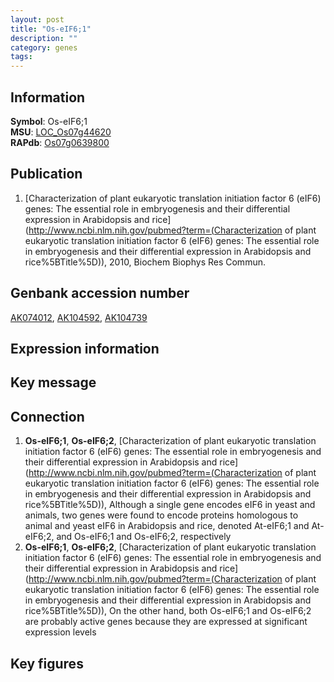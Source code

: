 ```yaml
---
layout: post
title: "Os-eIF6;1"
description: ""
category: genes
tags: 
---
```


## Information
__Symbol__: Os-eIF6;1  
__MSU__: [LOC_Os07g44620](http://rice.plantbiology.msu.edu/cgi-bin/ORF_infopage.cgi?orf=LOC_Os07g44620)  
__RAPdb__: [Os07g0639800](http://rapdb.dna.affrc.go.jp/viewer/gbrowse_details/irgsp1?name=Os07g0639800)  

## Publication
1. [Characterization of plant eukaryotic translation initiation factor 6 (eIF6) genes: The essential role in embryogenesis and their differential expression in Arabidopsis and rice](http://www.ncbi.nlm.nih.gov/pubmed?term=(Characterization of plant eukaryotic translation initiation factor 6 (eIF6) genes: The essential role in embryogenesis and their differential expression in Arabidopsis and rice%5BTitle%5D)), 2010, Biochem Biophys Res Commun.

## Genbank accession number
[AK074012](http://www.ncbi.nlm.nih.gov/nuccore/AK074012), [AK104592](http://www.ncbi.nlm.nih.gov/nuccore/AK104592), [AK104739](http://www.ncbi.nlm.nih.gov/nuccore/AK104739)

## Expression information

## Key message

## Connection
1. __Os-eIF6;1__, __Os-eIF6;2__, [Characterization of plant eukaryotic translation initiation factor 6 (eIF6) genes: The essential role in embryogenesis and their differential expression in Arabidopsis and rice](http://www.ncbi.nlm.nih.gov/pubmed?term=(Characterization of plant eukaryotic translation initiation factor 6 (eIF6) genes: The essential role in embryogenesis and their differential expression in Arabidopsis and rice%5BTitle%5D)),  Although a single gene encodes eIF6 in yeast and animals, two genes were found to encode proteins homologous to animal and yeast eIF6 in Arabidopsis and rice, denoted At-eIF6;1 and At-eIF6;2, and Os-eIF6;1 and Os-eIF6;2, respectively
2. __Os-eIF6;1__, __Os-eIF6;2__, [Characterization of plant eukaryotic translation initiation factor 6 (eIF6) genes: The essential role in embryogenesis and their differential expression in Arabidopsis and rice](http://www.ncbi.nlm.nih.gov/pubmed?term=(Characterization of plant eukaryotic translation initiation factor 6 (eIF6) genes: The essential role in embryogenesis and their differential expression in Arabidopsis and rice%5BTitle%5D)),  On the other hand, both Os-eIF6;1 and Os-eIF6;2 are probably active genes because they are expressed at significant expression levels

## Key figures


